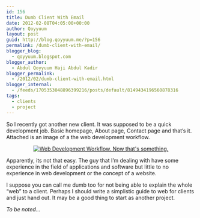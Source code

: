 ```yaml
---
id: 156
title: Dumb Client With Email
date: 2012-02-08T04:05:00+00:00
author: Qoyyuum
layout: post
guid: http://blog.qoyyuum.me/?p=156
permalink: /dumb-client-with-email/
blogger_blog:
  - qoyyuum.blogspot.com
blogger_author:
  - Abdul Qoyyuum Haji Abdul Kadir
blogger_permalink:
  - /2012/02/dumb-client-with-email.html
blogger_internal:
  - /feeds/1705353048896399216/posts/default/8149434196560878316
tags:
  - clients
  - project
---
```

So I recently got another new client. It was supposed to be a quick development job. Basic homepage, About page, Contact page and that&#8217;s it. Attached is an image of a the web development workflow.

<div style="clear: both; text-align: center;">
  <a href="http://i0.wp.com/blog.qoyyuum.me/wp-content/uploads/2012/02/webdesignprocess.gif" style="margin-left: 1em; margin-right: 1em;"><img alt="Web Development Workflow. Now that's something." border="0" src="http://i0.wp.com/blog.qoyyuum.me/wp-content/uploads/2012/02/webdesignprocess.gif?resize=640%2C498" title="" data-recalc-dims="1" /></a>
</div>

Apparently, its not that easy. The guy that I&#8217;m dealing with have some experience in the field of applications and software but little to no experience in web development or the concept of a website.

I suppose you can call me dumb too for not being able to explain the whole &#8220;web&#8221; to a client. Perhaps I should write a simplistic guide to web for clients and just hand out. It may be a good thing to start as another project.

_To be noted&#8230;_